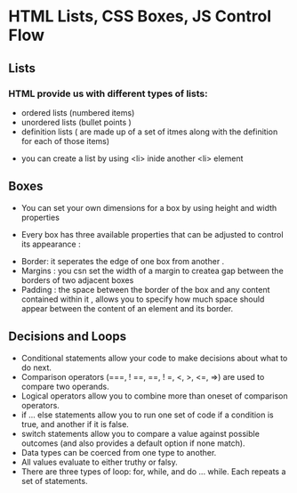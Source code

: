 # HTML Lists, CSS Boxes, JS Control Flow

## Lists

### HTML provide us with different types of lists:
- ordered lists (numbered items)
- unordered lists (bullet points )
- definition lists ( are made up of a set of itmes along with the definition for each of those items)

* you can create a list by using \<li> inide another \<li> element


## Boxes

- You can set your own dimensions for a box by using height and width properties

* Every box has three available properties that can be adjusted to control its appearance :
- Border: it seperates the edge of one box from another .
- Margins : you csn set the width of a margin to createa gap between the borders of two adjacent boxes
- Padding : the space between the border of the box and any content contained within it , allows you to specify how much space should appear between the content of an element and its border.



## Decisions and Loops
- Conditional statements allow your code to make decisions about what to do next.
- Comparison operators (===, ! ==, ==, ! =, <, >, <=, =>) are used to compare two operands.
- Logical operators allow you to combine more than oneset of comparison operators.
- if ... else statements allow you to run one set of code if a condition is true, and another if it is false.
- switch statements allow you to compare a value against possible outcomes (and also provides a default option if    none match).
- Data types can be coerced from one type to another.
- All values evaluate to either truthy or falsy.
- There are three types of loop: for, while, and do ... while. Each repeats a set of statements.